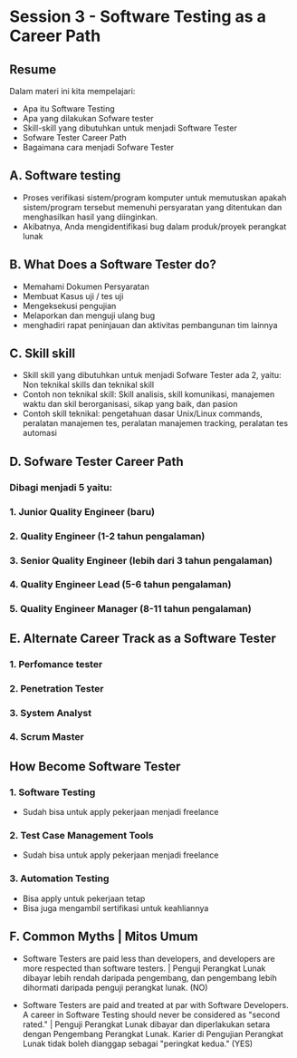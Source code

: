 # Session 3 - Software Testing as a Career Path

## Resume
Dalam materi ini kita mempelajari:
- Apa itu Software Testing
- Apa yang dilakukan Sofware tester 
- Skill-skill yang dibutuhkan untuk menjadi Software Tester 
- Sofware Tester Career Path
- Bagaimana cara menjadi Sofware Tester
## A. Software testing

- Proses verifikasi sistem/program komputer untuk memutuskan apakah sistem/program tersebut memenuhi persyaratan yang ditentukan dan menghasilkan hasil yang diinginkan.  
- Akibatnya, Anda mengidentifikasi bug dalam produk/proyek perangkat lunak

## B. What Does a Software Tester do?
- Memahami Dokumen Persyaratan
- Membuat Kasus uji / tes uji
- Mengeksekusi pengujian
- Melaporkan dan menguji ulang bug
- menghadiri rapat peninjauan dan aktivitas pembangunan tim lainnya
 
## C. Skill skill 
- Skill skill yang dibutuhkan untuk menjadi Sofware Tester ada 2, yaitu: Non teknikal skills dan teknikal skill
- Contoh non teknikal skill: Skill analisis, skill komunikasi, manajemen waktu dan skil berorganisasi, sikap yang baik, dan pasion
- Contoh skill teknikal: pengetahuan dasar Unix/Linux commands, peralatan manajemen tes, peralatan manajemen tracking, peralatan tes automasi 

## D. Sofware Tester Career Path
### Dibagi menjadi 5 yaitu:
### 1. Junior Quality Engineer (baru)
### 2. Quality Engineer (1-2 tahun pengalaman)
### 3. Senior Quality Engineer (lebih dari 3 tahun pengalaman)
### 4. Quality Engineer Lead (5-6 tahun pengalaman)
### 5. Quality Engineer Manager (8-11 tahun pengalaman)

## E. Alternate Career Track as a Software Tester
### 1. Perfomance tester
### 2. Penetration Tester
### 3. System Analyst
### 4. Scrum Master

## How Become Software Tester
### 1. Software Testing
- Sudah bisa untuk apply pekerjaan menjadi freelance
### 2. Test Case Management Tools
- Sudah bisa untuk apply pekerjaan menjadi freelance
### 3. Automation Testing
- Bisa apply untuk pekerjaan tetap
- Bisa juga mengambil sertifikasi untuk keahliannya

## F. Common Myths | Mitos Umum
-  Software Testers are paid less than developers, and developers are more respected than software testers. | Penguji Perangkat Lunak dibayar lebih rendah daripada pengembang, dan pengembang lebih dihormati daripada penguji perangkat lunak. (NO)

- Software Testers are paid and treated at par with Software Developers. A career in Software Testing should never be considered as "second rated." |  Penguji Perangkat Lunak dibayar dan diperlakukan setara dengan Pengembang Perangkat Lunak.  Karier di Pengujian Perangkat Lunak tidak boleh dianggap sebagai "peringkat kedua." (YES)
